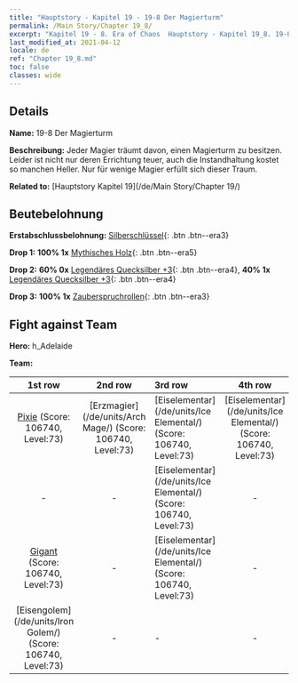 ```yaml
---
title: "Hauptstory - Kapitel 19 - 19-8 Der Magierturm"
permalink: /Main Story/Chapter 19_8/
excerpt: "Kapitel 19 - 8. Era of Chaos  Hauptstory - Kapitel 19_8. 19-8 Der Magierturm"
last_modified_at: 2021-04-12
locale: de
ref: "Chapter 19_8.md"
toc: false
classes: wide
---
```


## Details

 **Name:** 19-8 Der Magierturm

 **Beschreibung:** Jeder Magier träumt davon, einen Magierturm zu besitzen. Leider ist nicht nur deren Errichtung teuer, auch die Instandhaltung kostet so manchen Heller. Nur für wenige Magier erfüllt sich dieser Traum.

 **Related to:** [Hauptstory Kapitel 19](/de/Main Story/Chapter 19/)

## Beutebelohnung

 **Erstabschlussbelohnung:** [Silberschlüssel](/de/Items/con_693/){: .btn .btn--era3}

 **Drop 1:** **100% 1x** [Mythisches Holz](/de/Items/mat_62/){: .btn .btn--era5}

 **Drop 2:** **60% 0x** [Legendäres Quecksilber +3](/de/Items/mat_56/){: .btn .btn--era4}, **40% 1x** [Legendäres Quecksilber +3](/de/Items/mat_56/){: .btn .btn--era4}

 **Drop 3:** **100% 1x** [Zauberspruchrollen](/de/Items/con_694/){: .btn .btn--era3}


## Fight against Team
 **Hero:** h_Adelaide

 **Team:**


  | 1st row | 2nd row | 3rd row | 4th row |
  |:----:|:----:|:----|:----:|
  | [Pixie](/de/units/Sprite/) (Score: 106740, Level:73)  | [Erzmagier](/de/units/Arch Mage/) (Score: 106740, Level:73)  | [Eiselementar](/de/units/Ice Elemental/) (Score: 106740, Level:73)  | [Eiselementar](/de/units/Ice Elemental/) (Score: 106740, Level:73)  |
  | - | - | [Eiselementar](/de/units/Ice Elemental/) (Score: 106740, Level:73)  | - |
  | [Gigant](/de/units/Giant/) (Score: 106740, Level:73)  | - | [Eiselementar](/de/units/Ice Elemental/) (Score: 106740, Level:73)  | - |
  | [Eisengolem](/de/units/Iron Golem/) (Score: 106740, Level:73)  | - | - | - |



